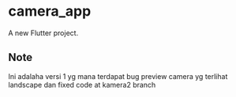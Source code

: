 # camera_app

A new Flutter project.

## Note

Ini adalaha versi 1 yg mana terdapat bug preview camera yg terlihat landscape dan fixed code at kamera2 branch
